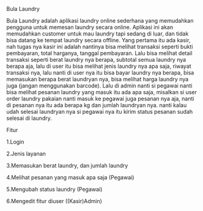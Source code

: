 Bula Laundry

Bula Laundry adalah aplikasi laundry online sederhana yang memudahkan pengguna untuk memesan laundry secara online. Aplikasi ini akan memudahkan customer untuk mau laundry tapi sedang di luar, dan tidak bisa datang ke tempat laundry secara offline. Yang pertama itu ada kasir, nah tugas nya kasir ini adalah nantinya bisa melihat transaksi seperti bukti pembayaran, total harganya, tanggal pembayaran. Lalu bisa melihat detail transaksi seperti berat laundry nya berapa, subtotal semua laundry nya berapa aja, lalu di user itu bisa melihat jenis laundry nya apa saja, riwayat transaksi nya, lalu nanti di user nya itu bisa bayar laundry nya berapa, bisa memasukan berapa berat laundryan nya, bisa melihat harga laundry nya juga (jangan menggunakan barcode). Lalu di admin nanti si pegawai nanti bisa melihat pesanan laundry yang masuk itu ada apa saja, misalkan si user order laundry pakaian nanti masuk ke pegawai juga pesanan nya aja, nanti di pesanan nya itu ada berapa kg dan jumlah laundryan nya. nanti kalau udah selesai laundryan nya si pegawai nya itu kirim status pesanan sudah selesai di laundry.

Fitur 

1.Login 

2.Jenis layanan

3.Memasukan berat laundry, dan jumlah laundry

4.Melihat pesanan yang masuk apa saja (Pegawai)

5.Mengubah status laundry (Pegawai)

6.Mengedit fitur diuser ((Kasir)Admin)
